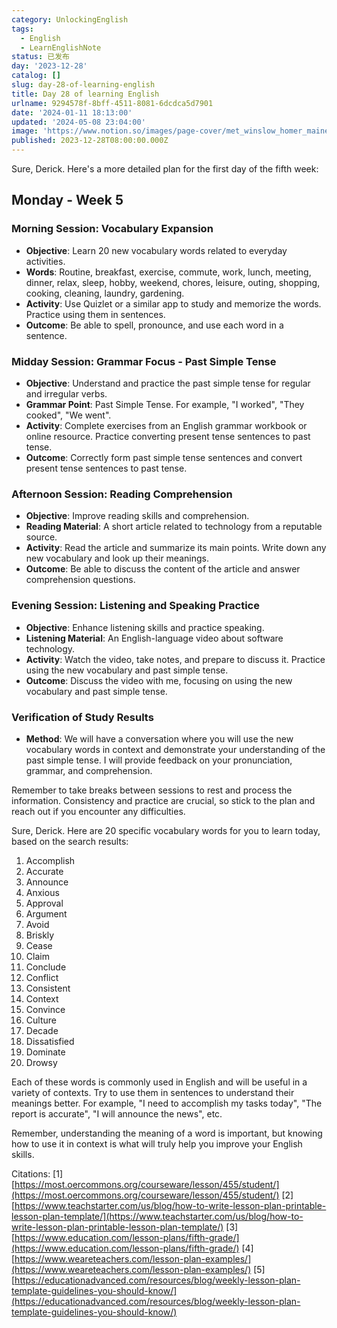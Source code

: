 ```yaml
---
category: UnlockingEnglish
tags:
  - English
  - LearnEnglishNote
status: 已发布
day: '2023-12-28'
catalog: []
slug: day-28-of-learning-english
title: Day 28 of learning English
urlname: 9294578f-8bff-4511-8081-6dcdca5d7901
date: '2024-01-11 18:13:00'
updated: '2024-05-08 23:04:00'
image: 'https://www.notion.so/images/page-cover/met_winslow_homer_maine_coast.jpg'
published: 2023-12-28T08:00:00.000Z
---
```


Sure, Derick. Here's a more detailed plan for the first day of the fifth week:


## Monday - Week 5


### Morning Session: Vocabulary Expansion

- **Objective**: Learn 20 new vocabulary words related to everyday activities.
- **Words**: Routine, breakfast, exercise, commute, work, lunch, meeting, dinner, relax, sleep, hobby, weekend, chores, leisure, outing, shopping, cooking, cleaning, laundry, gardening.
- **Activity**: Use Quizlet or a similar app to study and memorize the words. Practice using them in sentences.
- **Outcome**: Be able to spell, pronounce, and use each word in a sentence.

### Midday Session: Grammar Focus - Past Simple Tense

- **Objective**: Understand and practice the past simple tense for regular and irregular verbs.
- **Grammar Point**: Past Simple Tense. For example, "I worked", "They cooked", "We went".
- **Activity**: Complete exercises from an English grammar workbook or online resource. Practice converting present tense sentences to past tense.
- **Outcome**: Correctly form past simple tense sentences and convert present tense sentences to past tense.

### Afternoon Session: Reading Comprehension

- **Objective**: Improve reading skills and comprehension.
- **Reading Material**: A short article related to technology from a reputable source.
- **Activity**: Read the article and summarize its main points. Write down any new vocabulary and look up their meanings.
- **Outcome**: Be able to discuss the content of the article and answer comprehension questions.

### Evening Session: Listening and Speaking Practice

- **Objective**: Enhance listening skills and practice speaking.
- **Listening Material**: An English-language video about software technology.
- **Activity**: Watch the video, take notes, and prepare to discuss it. Practice using the new vocabulary and past simple tense.
- **Outcome**: Discuss the video with me, focusing on using the new vocabulary and past simple tense.

### Verification of Study Results

- **Method**: We will have a conversation where you will use the new vocabulary words in context and demonstrate your understanding of the past simple tense. I will provide feedback on your pronunciation, grammar, and comprehension.

Remember to take breaks between sessions to rest and process the information. Consistency and practice are crucial, so stick to the plan and reach out if you encounter any difficulties.


Sure, Derick. Here are 20 specific vocabulary words for you to learn today, based on the search results:

1. Accomplish
2. Accurate
3. Announce
4. Anxious
5. Approval
6. Argument
7. Avoid
8. Briskly
9. Cease
10. Claim
11. Conclude
12. Conflict
13. Consistent
14. Context
15. Convince
16. Culture
17. Decade
18. Dissatisfied
19. Dominate
20. Drowsy

Each of these words is commonly used in English and will be useful in a variety of contexts. Try to use them in sentences to understand their meanings better. For example, "I need to accomplish my tasks today", "The report is accurate", "I will announce the news", etc.


Remember, understanding the meaning of a word is important, but knowing how to use it in context is what will truly help you improve your English skills.


Citations:
[1] [https://most.oercommons.org/courseware/lesson/455/student/](https://most.oercommons.org/courseware/lesson/455/student/)
[2] [https://www.teachstarter.com/us/blog/how-to-write-lesson-plan-printable-lesson-plan-template/](https://www.teachstarter.com/us/blog/how-to-write-lesson-plan-printable-lesson-plan-template/)
[3] [https://www.education.com/lesson-plans/fifth-grade/](https://www.education.com/lesson-plans/fifth-grade/)
[4] [https://www.weareteachers.com/lesson-plan-examples/](https://www.weareteachers.com/lesson-plan-examples/)
[5] [https://educationadvanced.com/resources/blog/weekly-lesson-plan-template-guidelines-you-should-know/](https://educationadvanced.com/resources/blog/weekly-lesson-plan-template-guidelines-you-should-know/)

